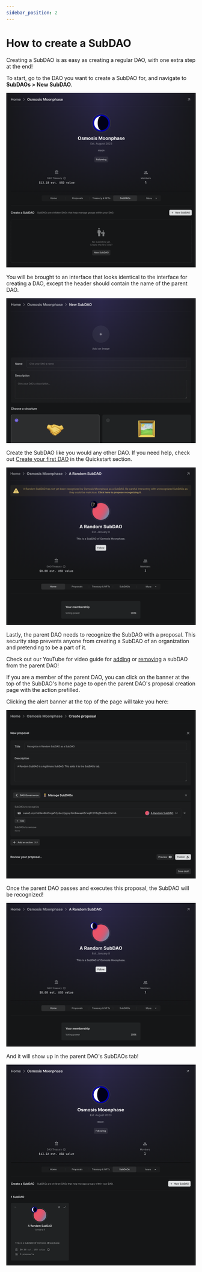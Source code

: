```yaml
---
sidebar_position: 2
---
```


# How to create a SubDAO

Creating a SubDAO is as easy as creating a regular DAO, with one extra step at the end!

To start, go to the DAO you want to create a SubDAO for, and navigate to **SubDAOs > New SubDAO**.

![Create SubDAO button](/img/features/subdaos/subdaos-tab.png)

You will be brought to an interface that looks identical to the interface for creating a DAO, except the header should contain the name of the parent DAO.

![New SubDAO UI](/img/features/subdaos/new-subdao.png)

Create the SubDAO like you would any other DAO. If you need help, check out
[Create your first DAO](../../introduction/quickstart/create-a-dao) in the Quickstart section.

![SubDAO home](/img/features/subdaos/unregistered-subdao-home.png)

Lastly, the parent DAO needs to recognize the SubDAO with a proposal. This security step prevents anyone from creating a SubDAO of an organization and pretending to be a part of it.

Check out our YouTube for video guide for [adding](https://youtu.be/F42qF2mAYxU) or [removing](https://youtu.be/qpP_WSiju2U) a subDAO from the parent DAO!

If you are a member of the parent DAO, you can click on the banner at the top of the SubDAO's home page to open the parent DAO's proposal creation page with the action prefilled.

Clicking the alert banner at the top of the page will take you here:

![Parent DAO proposal creation](/img/features/subdaos/prefilled-subdao-recognition.png)

Once the parent DAO passes and executes this proposal, the SubDAO will be recognized!

![Recognized SubDAO home](/img/features/subdaos/subdao-home-recognized.png)

And it will show up in the parent DAO's SubDAOs tab!

![Parent DAO SubDAOs tab](/img/features/subdaos/subdaos-tab-recognized.png)
